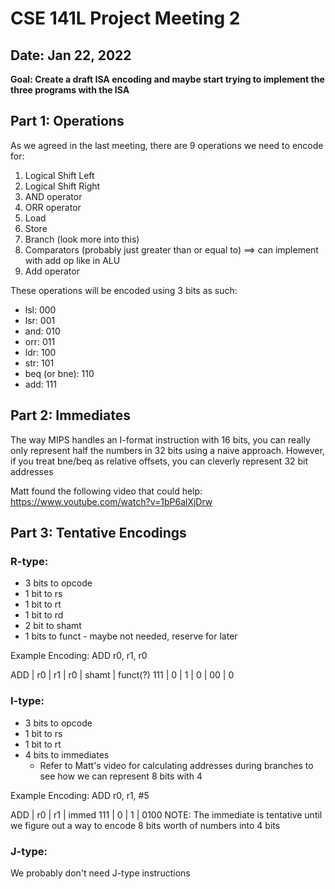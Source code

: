 # CSE 141L Project Meeting 2
## Date: Jan 22, 2022
**Goal: Create a draft ISA encoding and maybe start trying to implement the three programs with the ISA**

## Part 1: Operations
As we agreed in the last meeting, there are 9 operations we need to encode for:
1. Logical Shift Left 
2. Logical Shift Right
3. AND operator
4. ORR operator
5. Load
6. Store
7. Branch (look more into this)
8. Comparators (probably just greater than or equal to) ==> can implement with add op like in ALU
9. Add operator

These operations will be encoded using 3 bits as such:
- lsl: 000
- lsr: 001
- and: 010
- orr: 011
- ldr: 100
- str: 101
- beq (or bne): 110
- add: 111

## Part 2: Immediates
The way MIPS handles an I-format instruction with 16 bits, you can really only represent half the numbers in 32 bits using
a naive approach. However, if you treat bne/beq as relative offsets, you can cleverly represent 32 bit addresses

Matt found the following video that could help: https://www.youtube.com/watch?v=1bP6alXjDrw

## Part 3: Tentative Encodings
### R-type:
- 3 bits to opcode
- 1 bit to rs
- 1 bit to rt
- 1 bit to rd
- 2 bit to shamt
- 1 bits to funct - maybe not needed, reserve for later

Example Encoding:
ADD r0, r1, r0

ADD | r0 | r1 | r0 | shamt | funct(?)
111 | 0  | 1  | 0  | 00    | 0

### I-type: 
- 3 bits to opcode
- 1 bit to rs
- 1 bit to rt
- 4 bits to immediates
  - Refer to Matt's video for calculating addresses during branches to see how we can represent 8 bits with 4

Example Encoding:
ADD r0, r1, #5

ADD | r0 | r1 | immed
111 | 0  | 1  | 0100
NOTE: The immediate is tentative until we figure out a way to encode 8 bits worth of numbers into 4 bits

### J-type:
We probably don't need J-type instructions